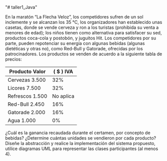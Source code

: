 "# taller1_Java" 

En la maratón “La Flecha Veloz”, los competidores sufren de un sol inclemente y se alcanzan los 35 °C,
los organizadores han establecido unas casetas, donde se vende cerveza y ron a los turistas (prohibida su
venta a menores de edad); los niños tienen como alternativa para satisfacer su sed, productos coca-cola y
postobón, y juguitos Hit. Los competidores por su parte, pueden repotenciar su energía con algunas
bebidas (algunas dietéticas y otras no), como Red-Bull y Gatorade, ofrecidas por los patrocinadores. Los
productos se venden de acuerdo a la siguiente tabla de precios:

| Producto Valor | ( $ ) IVA |
| ---------------| ----------|
|Cervezas 3.500 |32% |
|Licores 7.500 | 32% |
|Refrescos 1.500 |No aplica|
|Red-Bull 2.450 |16% |
|Gatorade 2.000 |16% |
|Agua 1.000 |0%|
¿Cuál es la ganancia recaudada durante el certamen, por concepto de bebidas? ¿Determine cuántas
unidades se vendieron por cada producto? Diseñe la abstracción y realice la implementación del sistema
propuesto, utilice diagramas UML para representar las clases participantes (al menos 4). 
